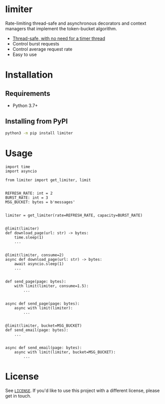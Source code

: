 # limiter

Rate-limiting thread-safe and asynchronous decorators and context managers that implement the token-bucket algorithm.

 - [Thread-safe, with no need for a timer thread](https://en.wikipedia.org/wiki/Generic_cell_rate_algorithm)
 - Control burst requests
 - Control average request rate
 - Easy to use

# Installation

## Requirements

 - Python 3.7+
 
## Installing from PyPI

```bash
python3 -m pip install limiter
```

# Usage

```python3
import time
import asyncio

from limiter import get_limiter, limit


REFRESH_RATE: int = 2
BURST_RATE: int = 3
MSG_BUCKET: bytes = b'messages'


limiter = get_limiter(rate=REFRESH_RATE, capacity=BURST_RATE)


@limit(limiter)
def download_page(url: str) -> bytes:
    time.sleep(1)
    ...


@limit(limiter, consume=2)
async def download_page(url: str) -> bytes:
    await asyncio.sleep(1)
    ...


def send_page(page: bytes):
    with limit(limiter, consume=1.5):
        ...


async def send_page(page: bytes):
    async with limit(limiter):
        ...
        

@limit(limiter, bucket=MSG_BUCKET)
def send_email(page: bytes):
    ...
    

async def send_email(page: bytes):
    async with limit(limiter, bucket=MSG_BUCKET):
        ...
```

# License

See [`LICENSE`](/LICENSE). If you'd like to use this project with a different license, please get in touch.
